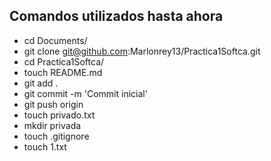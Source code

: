 ## Comandos utilizados hasta ahora

* cd Documents/
* git clone git@github.com:Marlonrey13/Practica1Softca.git
* cd Practica1Softca/
* touch README.md
* git add .
* git commit -m 'Commit inicial'
* git push origin
* touch privado.txt
* mkdir privada
* touch .gitignore
* touch 1.txt
